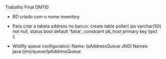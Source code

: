 Trabalho Final DM110

- BD criado com o nome inventory

- Para criar a tabela address no banco:
create table poller(
ips varchar(50) not null,
status bool default 'false',
constraint pk_host primary key (ips)
);

- Wildfly queue configuration:
Name: IpAddressQueue
JNDI Names: java:/jms/queue/IpAddressQueue

